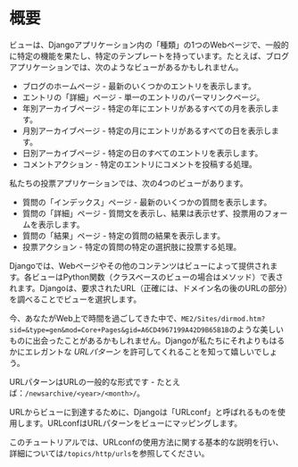 # 概要

ビューは、Djangoアプリケーション内の「種類」の1つのWebページで、一般的に特定の機能を果たし、特定のテンプレートを持っています。たとえば、ブログアプリケーションでは、次のようなビューがあるかもしれません。

- ブログのホームページ - 最新のいくつかのエントリを表示します。
- エントリの「詳細」ページ - 単一のエントリのパーマリンクページ。
- 年別アーカイブページ - 特定の年にエントリがあるすべての月を表示します。
- 月別アーカイブページ - 特定の月にエントリがあるすべての日を表示します。
- 日別アーカイブページ - 特定の日のすべてのエントリを表示します。
- コメントアクション - 特定のエントリにコメントを投稿する処理。

私たちの投票アプリケーションでは、次の4つのビューがあります。

- 質問の「インデックス」ページ - 最新のいくつかの質問を表示します。
- 質問の「詳細」ページ - 質問文を表示し、結果は表示せず、投票用のフォームを表示します。
- 質問の「結果」ページ - 特定の質問の結果を表示します。
- 投票アクション - 特定の質問の特定の選択肢に投票する処理。

Djangoでは、Webページやその他のコンテンツはビューによって提供されます。各ビューはPython関数（クラスベースのビューの場合はメソッド）で表されます。Djangoは、要求されたURL（正確には、ドメイン名の後のURLの部分）を調べることでビューを選択します。

今、あなたがWeb上で時間を過ごしてきた中で、`ME2/Sites/dirmod.htm?sid=&type=gen&mod=Core+Pages&gid=A6CD4967199A42D9B65B1B`のような美しいものに出会ったことがあるかもしれません。Djangoが私たちにそれよりもはるかにエレガントな _URLパターン_ を許可してくれることを知って嬉しいでしょう。

URLパターンはURLの一般的な形式です - たとえば：`/newsarchive/<year>/<month>/`。

URLからビューに到達するために、Djangoは「URLconf」と呼ばれるものを使用します。URLconfはURLパターンをビューにマッピングします。

このチュートリアルでは、URLconfの使用方法に関する基本的な説明を行い、詳細については`/topics/http/urls`を参照してください。
